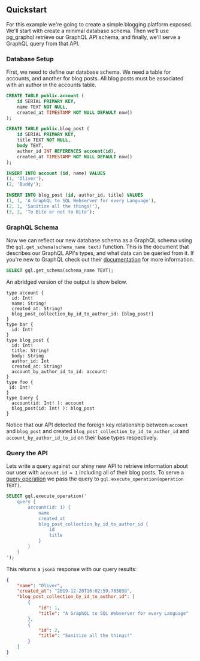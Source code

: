 ## Quickstart

For this example we're going to create a simple blogging platform exposed. We'll start with create a minimal database schema. Then we'll use pg_graphql retrieve our GraphQL API schema, and finally, we'll serve a GraphQL query from that API.

### Database Setup

First, we need to define our database schema. We need a table for accounts, and another for blog posts. All blog posts must be associated with an author in the accounts table.

```sql
CREATE TABLE public.account (
    id SERIAL PRIMARY KEY,
    name TEXT NOT NULL,
    created_at TIMESTAMP NOT NULL DEFAULT now()
);

CREATE TABLE public.blog_post (
    id SERIAL PRIMARY KEY,
    title TEXT NOT NULL,
    body TEXT,
    author_id INT REFERENCES account(id),
    created_at TIMESTAMP NOT NULL DEFAULT now()
);

INSERT INTO account (id, name) VALUES
(1, 'Oliver'),
(2, 'Buddy');

INSERT INTO blog_post (id, author_id, title) VALUES
(1, 1, 'A GraphQL to SQL Webserver for every Language'),
(2, 1, 'Sanitize all the things!'),
(3, 2, 'To Bite or not to Bite');
```

### GraphQL Schema

Now we can reflect our new database schema as a GraphQL schema using the `gql.get_schema(schema_name text)` function. This is the document that describes our GraphQL API's types, and what data can be queried from it. If you're new to GraphQL check out their [documentation](https://graphql.org/learn/) for more information. 
```sql
SELECT gql.get_schema(schema_name TEXT);
```

An abridged version of the output is show below.
```gql
type account {
  id: Int!
  name: String!
  created_at: String!
  blog_post_collection_by_id_to_author_id: [blog_post!]
}
type bar {
  id: Int!
}
type blog_post {
  id: Int!
  title: String!
  body: String
  author_id: Int
  created_at: String!
  account_by_author_id_to_id: account!
}
type foo {
 id: Int!
}
type Query {
  account(id: Int! ): account
  blog_post(id: Int! ): blog_post
}
```

Notice that our API detected the foreign key relationship between `account` and `blog_post` and created `blog_post_collection_by_id_to_author_id` and `account_by_author_id_to_id` on their base types respectively.

### Query the API

Lets write a query against our shiny new API to retrieve information about our user with `account.id = 1`   including all of their blog posts. To serve a [query operation](https://graphql.github.io/graphql-spec/June2018/#sec-Language.Operations) we pass the query to `gql.execute_operation(operation TEXT)`.

```sql
SELECT gql.execute_operation('
    query {
        account(id: 1) {
            name
            created_at
            blog_post_collection_by_id_to_author_id {
                id
                title
            }
        }
    }
');
```

This returns a `jsonb` response with our query results:
```json
{
    "name": "Oliver",
    "created_at": "2019-12-20T16:02:59.783038",
    "blog_post_collection_by_id_to_author_id": [
        {
            "id": 1,
            "title": "A GraphQL to SQL Webserver for every Language"
        },
        {
            "id": 2,
            "title": "Sanitize all the things!"
        }
    ]
}
```
